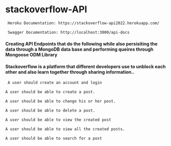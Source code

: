 # stackoverflow-API
```sh
 Heroku Documentation: https://stackoverflow-api2022.herokuapp.com/
```
```sh
 Swagger Documentation: http://localhost:3000/api-docs
```



#### Creating API Endpoints that do the following while also persisiting the data through a MongoDB data base and performing queires through Mongoose ODM Library

#### Stackoverflow is a platform that different developers use to unblock each other and also learn together through sharing information..



```sh
 A user should create an account and login
```
```sh
A user should be able to create a post.
```
```sh
A user should be able to change his or her post.
```
```sh
A user should be able to delete a post.
```
```sh
A user should be able to view the created post
```
```sh
A user should be able to view all the created posts.
```
```sh
A user should be able to search for a post
```
